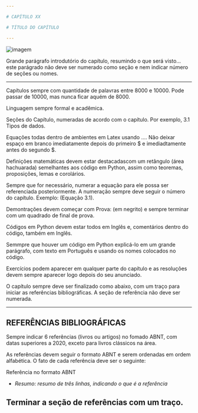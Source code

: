 ```yaml
---

# CAPÍTULO XX

# TÍTULO DO CAPÍTULO

---
```


![imagem](tipo.png)

Grande parágrafo introdutório do capítulo, resumindo o que será visto... este parágrado não deve ser numerado como seção e nem indicar número de seções ou nomes. 

---

Capítulos sempre com quantidade de palavras entre 8000 e 10000. Pode passar de 10000, mas nunca ficar aquém de 8000.

Linguagem sempre formal e acadêmica. 

Seções do Capítulo, numeradas de acordo com o capítulo. Por exemplo, 3.1 Tipos de dados.

Equações todas dentro de ambientes em Latex usando $...$. Não deixar espaço em branco imediatamente depois do primeiro $ e imediadtamente antes do segundo $.

Definições matemáticas devem estar destacadascom um retângulo (área hachuarada) semelhantes aos código em Python, assim como teoremas, proposições, lemas e corolários.

Sempre que for necessário, numerar a equação para ele possa ser referenciada posteriormente. A numeração sempre deve seguir o número do capítulo. Exemplo: (Equação 3.1).

Demontrações devem começar com Prova: (em negrito) e sempre terminar com um quadrado de final de prova.

Códigos em Python devem estar todos em Inglês e, comentários dentro do código, também em Inglês.

Semmpre que houver um código em Python explicá-lo em um grande parágrafo, com texto em Português e usando os nomes colocados no código.

Exercícios podem aparecer em qualquer parte do capítulo e as resoluções devem sempre aparecer logo depois do seu anunciado.

O capítulo sempre deve ser finalizado como abaixo, com um traço para iniciar as referências bibliográficas. A seção de referência não deve ser numerada. 

---
## REFERÊNCIAS BIBLIOGRÁFICAS

Sempre indicar 6 referências (livros ou artigos) no fomado ABNT, com datas superiores a 2020, exceto para livros clássicos na área.

As referências devem seguir o formato ABNT e serem ordenadas em ordem alfabética. O fato de cada referência deve ser o seguinte:

Referência no formato ABNT
*   *Resumo: resumo de três linhas, indicando o que é a referência*

Terminar a seção de referências com um traço.
---




